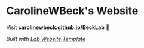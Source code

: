 
# CarolineWBeck's Website

Visit **[carolinewbeck.github.io/BeckLab](https://carolinewbeck.github.io/BeckLab)** 🚀

_Built with [Lab Website Template](https://greene-lab.gitbook.io/lab-website-template-docs)_

